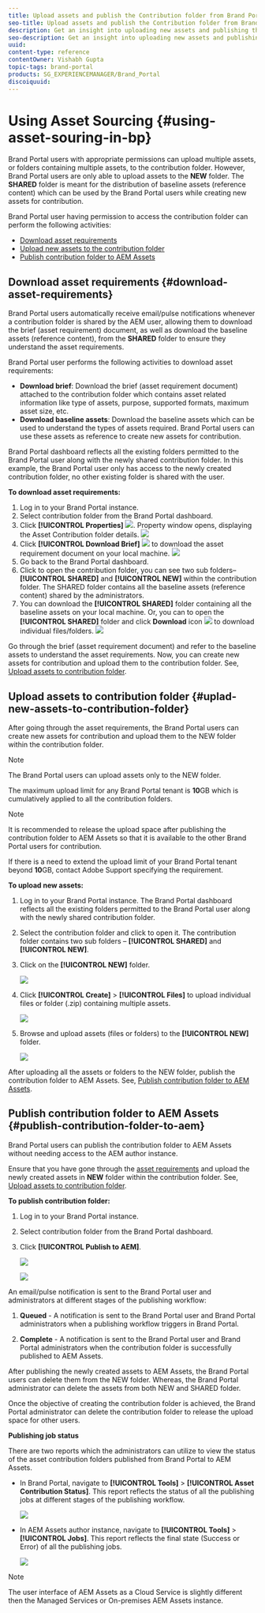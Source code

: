 ```yaml
---
title: Upload assets and publish the Contribution folder from Brand Portal to AEM Assets
seo-title: Upload assets and publish the Contribution folder from Brand Portal to AEM Assets
description: Get an insight into uploading new assets and publishing the contribution folder from Brand Portal to AEM Assets.
seo-description: Get an insight into uploading new assets and publishing the contribution folder from Brand Portal to AEM Assets.
uuid: 
content-type: reference
contentOwner: Vishabh Gupta
topic-tags: brand-portal
products: SG_EXPERIENCEMANAGER/Brand_Portal
discoiquuid: 
---
```


# Using Asset Sourcing {#using-asset-souring-in-bp}

Brand Portal users with appropriate permissions can upload multiple assets, or folders containing multiple assets, to the contribution folder. However, Brand Portal users are only able to upload assets to the **NEW** folder. The **SHARED** folder is meant for the distribution of baseline assets (reference content) which can be used by the Brand Portal users while creating new assets for contribution.

Brand Portal user having permission to access the contribution folder can perform the following activities:

* [Download asset requirements](#download-asset-requirements)
* [Upload new assets to the contribution folder](#uplad-new-assets-to-contribution-folder)
* [Publish contribution folder to AEM Assets](#publish-contribution-folder-to-aem)

## Download asset requirements {#download-asset-requirements}

Brand Portal users automatically receive email/pulse notifications whenever a contribution folder is shared by the AEM user, allowing them to download the brief (asset requirement) document, as well as download the baseline assets (reference content), from the **SHARED** folder to ensure they understand the asset requirements.

Brand Portal user performs the following activities to download asset requirements:

* **Download brief**: Download the brief (asset requirement document) attached to the contribution folder which contains asset related information like type of assets, purpose, supported formats, maximum asset size, etc.
* **Download baseline assets**: Download the baseline assets which can be used to understand the types of assets required. Brand Portal users can use these assets as reference to create new assets for contribution.

Brand Portal dashboard reflects all the existing folders permitted to the Brand Portal user along with the newly shared contribution folder. In this example, the Brand Portal user only has access to the newly created contribution folder, no other existing folder is shared with the user.

**To download asset requirements:**

1. Log in to your Brand Portal instance.
1. Select contribution folder from the Brand Portal dashboard.
1. Click **[!UICONTROL Properties]** ![](assets/properties.png). Property window opens, displaying the Asset Contribution folder details.
![](assets/download-asset-requirement1.png)
1. Click **[!UICONTROL Download Brief]** ![](assets/download.png) to download the asset requirement document on your local machine.
![](assets/download-asset-requirement2.png)
1. Go back to the Brand Portal dashboard.
1. Click to open the contribution folder, you can see two sub folders–**[!UICONTROL SHARED]** and **[!UICONTROL NEW]** within the contribution folder. The SHARED folder contains all the baseline assets (reference content) shared by the administrators. 
1. You can download the **[!UICONTROL SHARED]** folder containing all the baseline assets on your local machine. 
Or, you can to open the **[!UICONTROL SHARED]** folder and click **Download** icon ![](assets/download.png) to download individual files/folders.
![](assets/download-asset-requirement3.png)

Go through the brief (asset requirement document) and refer to the baseline assets to understand the asset requirements. Now, you can create new assets for contribution and upload them to the contribution folder. See, [Upload assets to contribution folder](brand-portal-upload-assets-to-contribution-folder.md).


## Upload assets to contribution folder {#uplad-new-assets-to-contribution-folder}

After going through the asset requirements, the Brand Portal users can create new assets for contribution and upload them to the NEW folder within the contribution folder.

>[!NOTE]
>
>The Brand Portal users can upload assets only to the NEW folder.
>
>The maximum upload limit for any Brand Portal tenant is **10**GB which is cumulatively applied to all the contribution folders. 

>[!NOTE]
>
>It is recommended to release the upload space after publishing the contribution folder to AEM Assets so that it is available to the other Brand Portal users for contribution. 
>
>If there is a need to extend the upload limit of your Brand Portal tenant beyond **10**GB, contact Adobe Support specifying the requirement.


**To upload new assets:**

1. Log in to your Brand Portal instance.
The Brand Portal dashboard reflects all the existing folders permitted to the Brand Portal user along with the newly shared contribution folder.

1. Select the contribution folder and click to open it. The contribution folder contains two sub folders – **[!UICONTROL SHARED]** and **[!UICONTROL NEW]**.

1. Click on the **[!UICONTROL NEW]** folder.

   ![](assets/upload-new-assets1.png)

1. Click **[!UICONTROL Create]** > **[!UICONTROL Files]** to upload individual files or folder (.zip) containing multiple assets.

   ![](assets/upload-new-assets2.png)

1. Browse and upload assets (files or folders) to the **[!UICONTROL NEW]** folder.

   ![](assets/upload-new-assets3.png)

After uploading all the assets or folders to the NEW folder, publish the contribution folder to AEM Assets. See, [Publish contribution folder to AEM Assets](brand-portal-publish-contribution-folder-to-aem-assets.md).


## Publish contribution folder to AEM Assets {#publish-contribution-folder-to-aem}

Brand Portal users can publish the contribution folder to AEM Assets without needing access to the AEM author instance.

Ensure that you have gone through the [asset requirements](brand-portal-download-asset-requirements.md) and upload the newly created assets in **NEW** folder within the contribution folder. See, [Upload assets to contribution folder](brand-portal-upload-assets-to-contribution-folder.md). 

**To publish contribution folder:**

1. Log in to your Brand Portal instance.

1. Select contribution folder from the Brand Portal dashboard.
1. Click **[!UICONTROL Publish to AEM]**. 

   ![](assets/export.png)
   
   ![](assets/publish-contribution-folder-to-aem.png)

An email/pulse notification is sent to the Brand Portal user and administrators at different stages of the publishing workflow:
1. **Queued** - A notification is sent to the Brand Portal user and Brand Portal administrators when a publishing workflow triggers in Brand Portal.

1. **Complete** - A notification is sent to the Brand Portal user and Brand Portal administrators when the contribution folder is successfully published to AEM Assets.

After publishing the newly created assets to AEM Assets, the Brand Portal users can delete them from the NEW folder. Whereas, the Brand Portal administrator can delete the assets from both NEW and SHARED folder. 

Once the objective of creating the contribution folder is achieved, the Brand Portal administrator can delete the contribution folder to release the upload space for other users. 

**Publishing job status**

There are two reports which the administrators can utilize to view the status of the asset contribution folders published from Brand Portal to AEM Assets. 

* In Brand Portal, navigate to **[!UICONTROL Tools]** > **[!UICONTROL Asset Contribution Status]**. This report reflects the status of all the publishing jobs at different stages of the publishing workflow.  

  ![](assets/contribution-folder-status.png)

* In AEM Assets author instance, navigate to **[!UICONTROL Tools]** > **[!UICONTROL Jobs]**. This report reflects the final state (Success or Error) of all the publishing jobs. 

  ![](assets/publishing-status.png)

>[!NOTE]
>
>The user interface of AEM Assets as a Cloud Service is slightly different then the Managed Services or On-premises AEM Assets instance.






